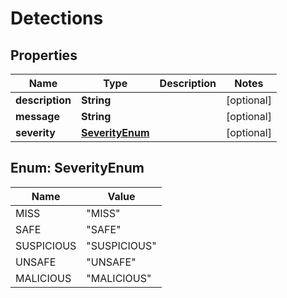 

# Detections


## Properties

| Name | Type | Description | Notes |
|------------ | ------------- | ------------- | -------------|
|**description** | **String** |  |  [optional] |
|**message** | **String** |  |  [optional] |
|**severity** | [**SeverityEnum**](#SeverityEnum) |  |  [optional] |



## Enum: SeverityEnum

| Name | Value |
|---- | -----|
| MISS | &quot;MISS&quot; |
| SAFE | &quot;SAFE&quot; |
| SUSPICIOUS | &quot;SUSPICIOUS&quot; |
| UNSAFE | &quot;UNSAFE&quot; |
| MALICIOUS | &quot;MALICIOUS&quot; |



